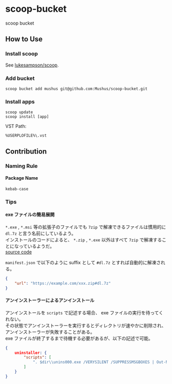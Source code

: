 # scoop-bucket
scoop bucket

## How to Use

### Install scoop

See [lukesampson/scoop](https://github.com/lukesampson/scoop).

### Add bucket

```
scoop bucket add mushus git@github.com:Mushus/scoop-bucket.git
```

### Install apps

```
scoop update
scoop install [app]
```

VST Path:
```
%USERPLOFILE%\.vst
```

## Contribution

### Naming Rule

#### Package Name

```
kebab-case
```

### Tips

#### exe ファイルの簡易展開

`*.exe` , `*.msi` 等の拡張子のファイルでも `7zip` で解凍できるファイルは慣用的に `dl.7z` と言う名前にしているよう。  
インストールのコードによると、 `*.zip` , `*.exe` 以外はすべて `7zip` で解凍することになっているようだ。  
[source code](https://github.com/lukesampson/scoop/blob/ad01bff66750a3a611c0cb0e0af0e5730912a342/lib/install.ps1#L548-L554)

`manifest.json` で以下のように suffix として `#dl.7z` とすれば自動的に解凍される。

```json
{
    "url": "https://example.com/xxx.zip#dl.7z"
}
```

#### アンインストーラーによるアンインストール

アンインストールを `scripts` で記述する場合、 exe ファイルの実行を待ってくれない。  
その状態でアンインストーラーを実行するとディレクトリが速やかに削除され、アンインストーラーが失敗することがある。  
exe ファイルが終了するまで待機する必要があるが、以下の記述で可能。  

```json
{
    uninstaller: {
        "scripts": [
            ". $dir\\unins000.exe /VERYSILENT /SUPPRESSMSGBOXES | Out-Null"
        ]
    }
}
```

